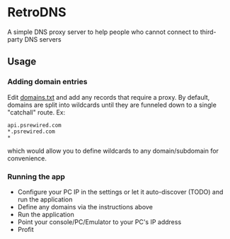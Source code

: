 # RetroDNS
A simple DNS proxy server to help people who cannot connect to third-party DNS servers

## Usage
### Adding domain entries
Edit [domains.txt](RetroDNS/domains.txt) and add any records that require a proxy.
By default, domains are split into wildcards until they are funneled down to a single "catchall" route.
Ex:
```text
api.psrewired.com
*.psrewired.com
*
```
which would allow you to define wildcards to any domain/subdomain for convenience.

### Running the app
- Configure your PC IP in the settings or let it auto-discover (TODO) and run the application
- Define any domains via the instructions above
- Run the application
- Point your console/PC/Emulator to your PC's IP address
- Profit
